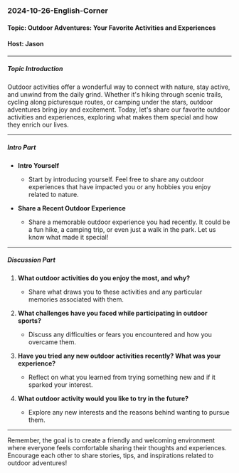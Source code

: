 ### 2024-10-26-English-Corner

#### Topic: Outdoor Adventures: Your Favorite Activities and Experiences
#### Host: Jason

---

##### Topic Introduction
Outdoor activities offer a wonderful way to connect with nature, stay active, and unwind from the daily grind. Whether it's hiking through scenic trails, cycling along picturesque routes, or camping under the stars, outdoor adventures bring joy and excitement. Today, let's share our favorite outdoor activities and experiences, exploring what makes them special and how they enrich our lives. 

---

##### Intro Part

- **Intro Yourself**
  - Start by introducing yourself. Feel free to share any outdoor experiences that have impacted you or any hobbies you enjoy related to nature.

- **Share a Recent Outdoor Experience**
  - Share a memorable outdoor experience you had recently. It could be a fun hike, a camping trip, or even just a walk in the park. Let us know what made it special!

---

##### Discussion Part

1. **What outdoor activities do you enjoy the most, and why?**
   - Share what draws you to these activities and any particular memories associated with them.

2. **What challenges have you faced while participating in outdoor sports?**
   - Discuss any difficulties or fears you encountered and how you overcame them.

3. **Have you tried any new outdoor activities recently? What was your experience?**
   - Reflect on what you learned from trying something new and if it sparked your interest.

4. **What outdoor activity would you like to try in the future?**
   - Explore any new interests and the reasons behind wanting to pursue them.

---

Remember, the goal is to create a friendly and welcoming environment where everyone feels comfortable sharing their thoughts and experiences. Encourage each other to share stories, tips, and inspirations related to outdoor adventures!